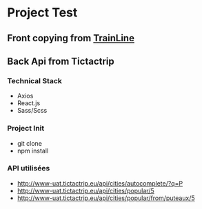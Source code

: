 # Project Test
## Front copying from [TrainLine](https://www.trainline.eu/)
## Back Api from  Tictactrip

### Technical Stack
* Axios
* React.js
* Sass/Scss

### Project Init
* git clone
* npm install

### API utilisées
* http://www-uat.tictactrip.eu/api/cities/autocomplete/?q=P
* http://www-uat.tictactrip.eu/api/cities/popular/5
* http://www-uat.tictactrip.eu/api/cities/popular/from/puteaux/5
